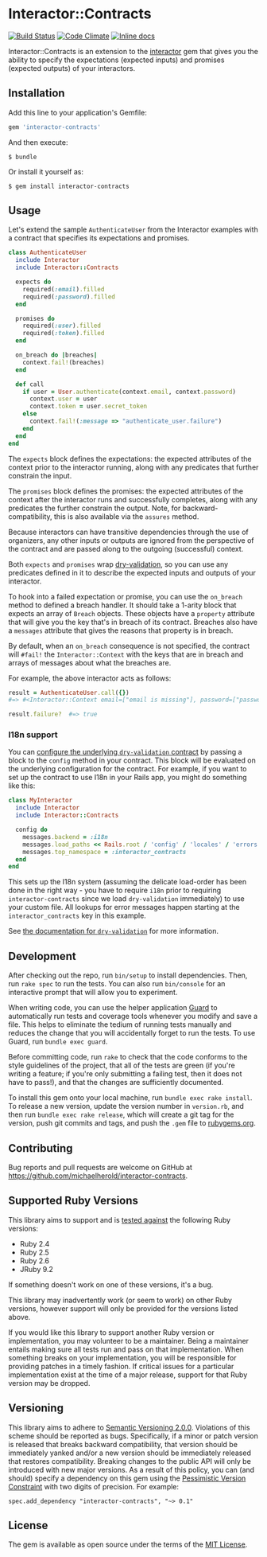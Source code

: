 # Interactor::Contracts

[![Build Status](https://travis-ci.org/michaelherold/interactor-contracts.svg)][travis]
[![Code Climate](https://codeclimate.com/github/michaelherold/interactor-contracts/badges/gpa.svg)][codeclimate]
[![Inline docs](http://inch-ci.org/github/michaelherold/interactor-contracts.svg?branch=master)][inch]

[codeclimate]: https://codeclimate.com/github/michaelherold/interactor-contracts
[inch]: http://inch-ci.org/github/michaelherold/interactor-contracts
[travis]: https://travis-ci.org/michaelherold/interactor-contracts

Interactor::Contracts is an extension to the [interactor] gem that gives you
the ability to specify the expectations (expected inputs) and promises
(expected outputs) of your interactors.

[interactor]: https://github.com/collectiveidea/interactor

## Installation

Add this line to your application's Gemfile:

```ruby
gem 'interactor-contracts'
```

And then execute:

    $ bundle

Or install it yourself as:

    $ gem install interactor-contracts

## Usage

Let's extend the sample `AuthenticateUser` from the Interactor examples with a
contract that specifies its expectations and promises.

```ruby
class AuthenticateUser
  include Interactor
  include Interactor::Contracts

  expects do
    required(:email).filled
    required(:password).filled
  end

  promises do
    required(:user).filled
    required(:token).filled
  end

  on_breach do |breaches|
    context.fail!(breaches)
  end

  def call
    if user = User.authenticate(context.email, context.password)
      context.user = user
      context.token = user.secret_token
    else
      context.fail!(:message => "authenticate_user.failure")
    end
  end
end
```

The `expects` block defines the expectations: the expected attributes of the
context prior to the interactor running, along with any predicates that further
constrain the input.

The `promises` block defines the promises: the expected attributes of the
context after the interactor runs and successfully completes, along with any
predicates the further constrain the output. Note, for backward-compatibility,
this is also available via the `assures` method.

Because interactors can have transitive dependencies through the use of
organizers, any other inputs or outputs are ignored from the perspective of
the contract and are passed along to the outgoing (successful) context.

Both `expects` and `promises` wrap [dry-validation], so you can use any
predicates defined in it to describe the expected inputs and outputs of your
interactor.

To hook into a failed expectation or promise, you can use the `on_breach`
method to defined a breach handler. It should take a 1-arity block that expects
an array of `Breach` objects. These objects have a `property` attribute that
will give you the key that's in breach of its contract. Breaches also have a
`messages` attribute that gives the reasons that property is in breach.

By default, when an `on_breach` consequence is not specified, the contract will
`#fail!` the `Interactor::Context` with the keys that are in breach and arrays
of messages about what the breaches are.

For example, the above interactor acts as follows:

```ruby
result = AuthenticateUser.call({})
#=> #<Interactor::Context email=["email is missing"], password=["password is missing"]>

result.failure?  #=> true
```

[dry-validation]: https://github.com/dryrb/dry-validation

### I18n support

You can [configure the underlying `dry-validation` contract][config] by passing
a block to the `config` method in your contract. This block will be evaluated on
the underlying configuration for the contract. For example, if you want to set
up the contract to use I18n in your Rails app, you might do something like this:

```ruby
class MyInteractor
  include Interactor
  include Interactor::Contracts

  config do
    messages.backend = :i18n
    messages.load_paths << Rails.root / 'config' / 'locales' / 'errors.yml'
    messages.top_namespace = :interactor_contracts
  end
end
```

This sets up the I18n system (assuming the delicate load-order has been done in
the right way - you have to require `i18n` prior to requiring
`interactor-contracts` since we load `dry-validation` immediately) to use your
custom file. All lookups for error messages happen starting at the
`interactor_contracts` key in this example.

See [the documentation for `dry-validation`][config] for more information.

[config]: https://dry-rb.org/gems/dry-validation/1.0/configuration/

## Development

After checking out the repo, run `bin/setup` to install dependencies. Then, run
`rake spec` to run the tests. You can also run `bin/console` for an interactive
prompt that will allow you to experiment.

When writing code, you can use the helper application [Guard][guard] to
automatically run tests and coverage tools whenever you modify and save a file.
This helps to eliminate the tedium of running tests manually and reduces the
change that you will accidentally forget to run the tests. To use Guard, run
`bundle exec guard`.

Before committing code, run `rake` to check that the code conforms to the style
guidelines of the project, that all of the tests are green (if you're writing a
feature; if you're only submitting a failing test, then it does not have to
pass!), and that the changes are sufficiently documented.

To install this gem onto your local machine, run `bundle exec rake install`. To
release a new version, update the version number in `version.rb`, and then run
`bundle exec rake release`, which will create a git tag for the version, push
git commits and tags, and push the `.gem` file to [rubygems.org][rubygems].

[guard]: http://guardgem.org
[rubygems]: https://rubygems.org

## Contributing

Bug reports and pull requests are welcome on GitHub at
https://github.com/michaelherold/interactor-contracts.

## Supported Ruby Versions

This library aims to support and is [tested against][travis] the following Ruby
versions:

* Ruby 2.4
* Ruby 2.5
* Ruby 2.6
* JRuby 9.2

If something doesn't work on one of these versions, it's a bug.

This library may inadvertently work (or seem to work) on other Ruby versions,
however support will only be provided for the versions listed above.

If you would like this library to support another Ruby version or
implementation, you may volunteer to be a maintainer. Being a maintainer
entails making sure all tests run and pass on that implementation. When
something breaks on your implementation, you will be responsible for providing
patches in a timely fashion. If critical issues for a particular implementation
exist at the time of a major release, support for that Ruby version may be
dropped.

## Versioning

This library aims to adhere to [Semantic Versioning 2.0.0][semver]. Violations
of this scheme should be reported as bugs. Specifically, if a minor or patch
version is released that breaks backward compatibility, that version should be
immediately yanked and/or a new version should be immediately released that
restores compatibility. Breaking changes to the public API will only be
introduced with new major versions. As a result of this policy, you can (and
should) specify a dependency on this gem using the [Pessimistic Version
Constraint][pessimistic] with two digits of precision. For example:

    spec.add_dependency "interactor-contracts", "~> 0.1"

[pessimistic]: http://guides.rubygems.org/patterns/#pessimistic-version-constraint
[semver]: http://semver.org/spec/v2.0.0.html

## License

The gem is available as open source under the terms of the [MIT License][license].

[license]: http://opensource.org/licenses/MIT.
